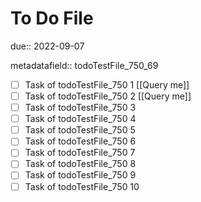 # To Do File

due:: 2022-09-07

metadatafield:: todoTestFile_750_69

- [ ] Task of todoTestFile_750 1 [[Query me]]
- [ ] Task of todoTestFile_750 2 [[Query me]]
- [ ] Task of todoTestFile_750 3
- [ ] Task of todoTestFile_750 4
- [ ] Task of todoTestFile_750 5
- [ ] Task of todoTestFile_750 6
- [ ] Task of todoTestFile_750 7
- [ ] Task of todoTestFile_750 8
- [ ] Task of todoTestFile_750 9
- [ ] Task of todoTestFile_750 10
